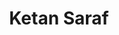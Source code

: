 ---
title: Ketan Saraf
layout: fellow
university: xx
programming-languages: xx
description: xxxx
interests: xx
---